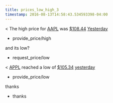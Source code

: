 ```yaml
---
title: prices_low_high_3
timestamp: 2016-08-13T14:58:43.534593398-04:00
---
```


< The high price for [AAPL](ticker_symbol) was [$108.44](currency/price) [Yesterday](time/price_time)
* provide_price/high

and its low?
* request_price/low

< [APPL](ticker_symbol) reached a low of [$105.34](currency/price) [yesterday](time/price_time)
* provide_price/low

thanks
* thanks
